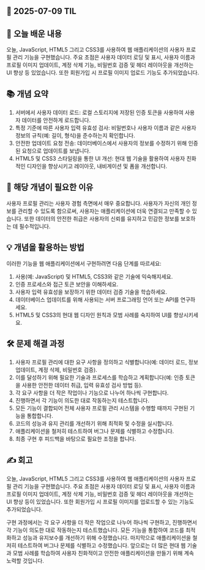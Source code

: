 ## 📅 2025-07-09 TIL

## 📖 오늘 배운 내용

오늘, JavaScript, HTML5 그리고 CSS3를 사용하여 웹 애플리케이션의 사용자 프로필 관리 기능을 구현했습니다. 주요 초점은 사용자 데이터 로딩 및 표시, 사용자 이름과 프로필 이미지 업데이트, 계정 삭제 기능, 비밀번호 검증 및 헤더 레이아웃을 개선하는 UI 향상 등 있었습니다. 또한 회원가입 시 프로필 이미지 업로드 기능도 추가되었습니다.

## 📚 개념 요약

1. 서버에서 사용자 데이터 로드: 로컬 스토리지에 저장된 인증 토큰을 사용하여 사용자 데이터를 안전하게 로드합니다.
2. 특정 기준에 따른 사용자 입력 유효성 검사: 비밀번호나 사용자 이름과 같은 사용자 정보의 규칙(예: 길이, 형식)을 준수하는지 확인합니다.
3. 안전한 업데이트 요청 전송: 데이터베이스에서 사용자의 정보를 수정하기 위해 인증된 요청으로 업데이트를 보냅니다.
4. HTML5 및 CSS3 스타일링을 통한 UI 개선: 현대 웹 기술을 활용하여 사용자 친화적인 디자인을 향상시키고 레이아웃, 내비게이션 및 폼을 개선합니다.

## 🤔 해당 개념이 필요한 이유

사용자 프로필 관리는 사용자 경험 측면에서 매우 중요합니다. 사용자가 자신의 개인 정보를 관리할 수 있도록 함으로써, 사용자는 애플리케이션에 더욱 연결되고 만족할 수 있습니다. 또한 데이터의 안전한 취급은 사용자의 신뢰를 유지하고 민감한 정보를 보호하는 데 필수적입니다.

## 💡 개념을 활용하는 방법

이러한 기능을 웹 애플리케이션에서 구현하려면 다음 단계를 따르세요:

1. 사용(예: JavaScript) 및 HTML5, CSS3와 같은 기술에 익숙해지세요.
2. 인증 프로세스와 접근 토큰 보안을 이해하세요.
3. 사용자 입력 유효성을 보장하기 위한 데이터 검증 기술을 학습하세요.
4. 데이터베이스 업데이트를 위해 사용되는 서버 프로그래밍 언어 또는 API를 연구하세요.
5. HTML5 및 CSS3의 현대 웹 디자인 원칙과 모범 사례를 숙지하여 UI를 향상시키세요.

## 🛠️ 문제 해결 과정

1. 사용자 프로필 관리에 대한 요구 사항을 정의하고 식별합니다(예: 데이터 로드, 정보 업데이트, 계정 삭제, 비밀번호 검증).
2. 이를 달성하기 위해 필요한 기술과 프로세스를 학습하고 계획합니다(예: 인증 토큰을 사용한 안전한 데이터 취급, 입력 유효성 검사 방법 등).
3. 각 요구 사항을 더 작은 작업이나 기능으로 나누어 하나씩 구현합니다.
4. 진행하면서 각 기능이 의도한 대로 작동하는지 테스트합니다.
5. 모든 기능이 결합되어 전체 사용자 프로필 관리 시스템을 수행할 때까지 구현된 기능을 통합합니다.
6. 코드의 성능과 유지 관리를 개선하기 위해 최적화 및 수정을 실시합니다.
7. 애플리케이션을 철저히 테스트하여 버그나 문제를 식별하고 수정합니다.
8. 최종 구현 후 피드백을 바탕으로 필요한 조정을 합니다.

## ✍️ 회고

오늘, JavaScript, HTML5 그리고 CSS3를 사용하여 웹 애플리케이션의 사용자 프로필 관리 기능을 구현했습니다. 주요 초점은 사용자 데이터 로딩 및 표시, 사용자 이름과 프로필 이미지 업데이트, 계정 삭제 기능, 비밀번호 검증 및 헤더 레이아웃을 개선하는 UI 향상 등이 있었습니다. 또한 회원가입 시 프로필 이미지를 업로드할 수 있는 기능도 추가되었습니다.

구현 과정에서는 각 요구 사항을 더 작은 작업으로 나누어 하나씩 구현하고, 진행하면서 각 기능이 의도한 대로 작동하는지 테스트했습니다. 모든 기능을 통합하여 코드를 최적화하고 성능과 유지보수를 개선하기 위해 수정했습니다. 마지막으로 애플리케이션을 철저히 테스트하여 버그나 문제를 식별하고 수정했습니다. 앞으로는 더 많은 현대 웹 기술과 모범 사례를 학습하여 사용자 친화적이고 안전한 애플리케이션을 만들기 위해 계속 노력할 것입니다.